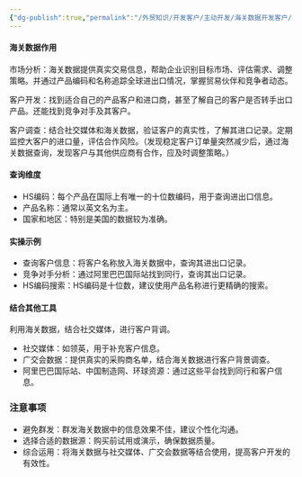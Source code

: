 ```yaml
---
{"dg-publish":true,"permalink":"/外贸知识/开发客户/主动开发/海关数据开发客户/"}
---
```



#### 海关数据作用

市场分析：海关数据提供真实交易信息，帮助企业识别目标市场、评估需求、调整策略。并通过产品编码和名称追踪全球进出口情况，掌握贸易伙伴和竞争者动态。

客户开发：找到适合自己的产品客户和进口商，甚至了解自己的客户是否转手出口产品。还能找到竞争对手及其客户。

客户调查：结合社交媒体和海关数据，验证客户的真实性，了解其进口记录。定期监控大客户的进口量，评估合作风险。（发现稳定客户订单量突然减少后，通过海关数据查询，发现客户与其他供应商有合作，应及时调整策略。）

#### 查询维度

- HS编码：每个产品在国际上有唯一的十位数编码，用于查询进出口信息。
- 产品名称：通常以英文名为主。
- 国家和地区：特别是美国的数据较为准确。

#### 实操示例

- 查询客户信息：将客户名称放入海关数据中，查询其进出口记录。
- 竞争对手分析：通过阿里巴巴国际站找到同行，查询其出口记录。
- HS编码搜索：HS编码是十位数，建议使用产品名称进行更精确的搜索。

#### 结合其他工具

利用海关数据，结合社交媒体，进行客户背调。

- 社交媒体：如领英，用于补充客户信息。
- 广交会数据：提供真实的采购商名单，结合海关数据进行客户背景调查。
- 阿里巴巴国际站、中国制造网、环球资源：通过这些平台找到同行和客户信息。

### 注意事项

- 避免群发：群发海关数据中的信息效果不佳，建议个性化沟通。
- 选择合适的数据源：购买前试用或演示，确保数据质量。
- 综合运用：将海关数据与社交媒体、广交会数据等结合使用，提高客户开发的有效性。
